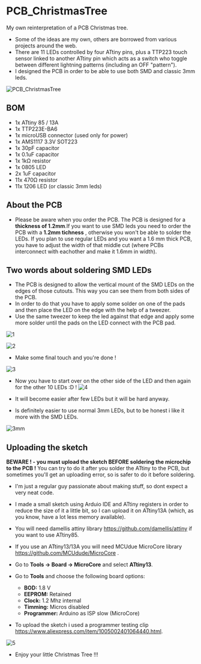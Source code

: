 # PCB_ChristmasTree

My own reinterpretation of a PCB Christmas tree. 

- Some of the ideas are my own, others are borrowed from various projects around the web.
- There are 11 LEDs controlled by four ATtiny pins, plus a TTP223 touch sensor linked to another ATtiny pin which acts as a switch who toggle between different lightning patterns (including an OFF "pattern").
- I designed the PCB in order to be able to use both SMD and classic 3mm leds.

![PCB_ChristmasTree](https://user-images.githubusercontent.com/33284097/145599348-2ee62fd5-432d-4f92-88df-88caba1b6874.gif)

## BOM 

- 1x ATtiny 85 / 13A
- 1x TTP223E-BA6
- 1x microUSB connector (used only for power)
- 1x AMS1117 3.3V SOT223
- 1x 30pF capacitor
- 1x 0.1uF capacitor
- 1x 1kΩ resistor
- 1x 0805 LED
- 2x 1uF capacitor
- 11x 470Ω resistor
- 11x 1206 LED (or classic 3mm leds)

 ## About the PCB
 
- Please be aware when you order the PCB. The PCB is designed for a **thickness of 1.2mm**.If you want to use SMD leds you need to order the PCB with a **1.2mm tichness** , otherwise you won't be able to solder the LEDs. If you plan to use regular LEDs and you want a 1.6 mm thick PCB, you have to adjust the width of that middle cut (where PCBs interconnect with eachother and make it 1.6mm in width).
 
 ## Two words about soldering SMD LEDs
 
- The PCB is designed to allow the vertical mount of the SMD LEDs on the edges of those cutouts. This way you can see them from both sides of the PCB.
- In order to do that you have to apply some solder on one of the pads and then place the LED on the edge with the help of a tweezer.
 - Use the same tweezer to keep the led against that edge and apply some more solder until the pads on the LED connect with the PCB pad. 
 
 ![1](https://user-images.githubusercontent.com/33284097/145580714-597fc16f-fdea-422a-a43f-3ff2a5e16f6b.jpeg)
  
 ![2](https://user-images.githubusercontent.com/33284097/145580819-ba80ed19-8baa-4e0d-b862-c0c5cefcba12.jpeg)
 
 - Make some final touch and you're done ! 

![3](https://user-images.githubusercontent.com/33284097/145580881-8666a608-05f6-4b3a-ad52-8d6e7d0e8b59.jpeg)

 - Now you have to start over on the other side of the LED and then again for the other 10 LEDs :D !
 ![4](https://user-images.githubusercontent.com/33284097/145580998-8b2ee41b-caf5-4cb1-81a2-4e128e31540a.jpeg)

 - It will become easier after few LEDs but it will be hard anyway.
 
 - Is definitely easier to use normal 3mm LEDs, but to be honest i like it more with the SMD LEDs.
 
 ![3mm](https://user-images.githubusercontent.com/33284097/145581015-fbfd24c9-448b-4595-a6d0-730f812f5741.jpeg)



 ## Uploading the sketch
 
 
**BEWARE ! - you must upload the sketch BEFORE soldering the microchip to the PCB !** You can try to do it after you solder the ATtiny to the PCB, but sometimes you'll get an uploading error, so is safer to do it before soldering.

 - I'm just a regular guy passionate about making stuff, so dont expect a very neat code. 
 - I made a small sketch using Arduio IDE and ATtiny registers in order to reduce the size of it a little bit, so I can upload it on ATtiny13A (which, as you know, have a lot less memory available).
  - You will need damellis attiny library https://github.com/damellis/attiny if you want to use ATtiny85.
  - If you use an ATtiny13/13A you will need MCUdue MicroCore library https://github.com/MCUdude/MicroCore .
  - Go to **Tools -> Board -> MicroCore** and select **ATtiny13**.
  - Go to **Tools** and choose the following board options:
    - **BOD:** 1.8 V
    - **EEPROM:** Retained
    - **Clock:** 1.2 Mhz internal
    - **Timming:** Micros disabled
    - **Programmer:** Arduino as ISP slow (MicroCore)
  
- To upload the sketch i used a programmer testing clip https://www.aliexpress.com/item/1005002401064440.html.

![5](https://user-images.githubusercontent.com/33284097/145583569-b59e9766-1832-4188-b715-24c346c8e05d.jpeg)

 - Enjoy your little Christmas Tree  !!!




